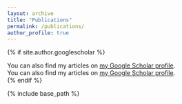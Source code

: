 ```yaml
---
layout: archive
title: "Publications"
permalink: /publications/
author_profile: true
---
```


{% if site.author.googlescholar %}
  <div class="wordwrap">You can also find my articles on <a href="{{site.author.googlescholar}}">my Google Scholar profile</a>.</div>
  <div class="wordwrap">You can also find my articles on <a href="{{https://scholar.google.com/citations?user=YOtXJvQAAAAJ&hl=zh-CN}}">my Google Scholar profile</a>.</div>
{% endif %}

{% include base_path %}
